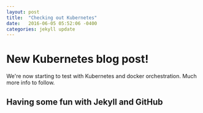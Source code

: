 ```yaml
---
layout: post
title:  "Checking out Kubernetes"
date:   2016-06-05 05:52:06 -0400
categories: jekyll update
---
```


# New Kubernetes blog post!

We're now starting to test with Kubernetes and docker orchestration. Much more info to follow.

## Having some fun with Jekyll and GitHub

